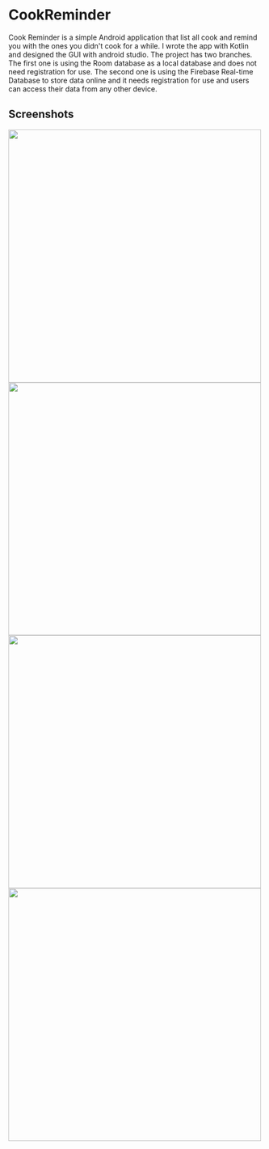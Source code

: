 # CookReminder

Cook Reminder is a simple Android application that list all cook and remind you with the ones you didn't cook for a while. 
I wrote the app with Kotlin and designed the GUI with android studio. The project has two branches. 
The first one is using the Room database as a local database and does not need registration for use. 
The second one is using the Firebase Real-time Database to store data online and it needs registration for use and users can access their data from any other device.

## Screenshots 

<img src="screenshots/1 (1).png" width=500> 
<img src="screenshots/1 (3).png" width=500> 
<img src="screenshots/1 (4).png" width=500> 
<img src="screenshots/2 (3).png" width=500> 
